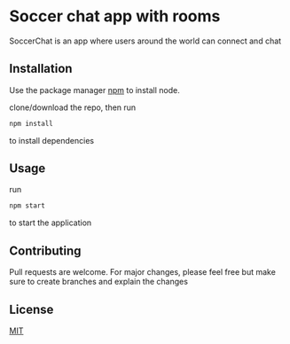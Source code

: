 # Soccer chat app with rooms

SoccerChat is an app where users around  the world can connect and chat

## Installation

Use the package manager [npm](http://nodejs.org/) to install node.

clone/download the repo, then run
```bash
npm install
```
to install dependencies

## Usage

run 
```python
npm start
```
to start the application

## Contributing
Pull requests are welcome. For major changes, please feel free but make  sure to create branches and explain the changes


## License
[MIT](https://choosealicense.com/licenses/mit/)